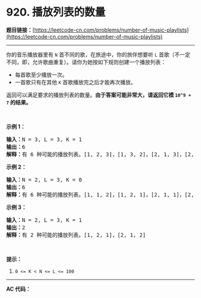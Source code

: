 # 920. 播放列表的数量

**题目链接：**[https://leetcode-cn.com/problems/number-of-music-playlists](https://leetcode-cn.com/problems/number-of-music-playlists)

---

<div class="content__1Y2H">
 <div class="notranslate">
  <p>你的音乐播放器里有&nbsp;<code>N</code>&nbsp;首不同的歌，在旅途中，你的旅伴想要听 <code>L</code>&nbsp;首歌（不一定不同，即，允许歌曲重复）。请你为她按如下规则创建一个播放列表：</p> 
  <ul> 
   <li>每首歌至少播放一次。</li> 
   <li>一首歌只有在其他 <code>K</code> 首歌播放完之后才能再次播放。</li> 
  </ul> 
  <p>返回可以满足要求的播放列表的数量。<strong>由于答案可能非常大，请返回它模&nbsp;<code>10^9 + 7</code>&nbsp;的结果。</strong></p> 
  <p>&nbsp;</p> 
  <p><strong>示例 1：</strong></p> 
  <pre class="language-text"><strong>输入：</strong>N = 3, L = 3, K = 1
<strong>输出：</strong>6
<strong>解释：</strong>有 6 种可能的播放列表。[1, 2, 3]，[1, 3, 2]，[2, 1, 3]，[2, 3, 1]，[3, 1, 2]，[3, 2, 1].
</pre> 
  <p><strong>示例 2：</strong></p> 
  <pre class="language-text"><strong>输入：</strong>N = 2, L = 3, K = 0
<strong>输出：</strong>6
<strong>解释：</strong>有 6 种可能的播放列表。[1, 1, 2]，[1, 2, 1]，[2, 1, 1]，[2, 2, 1]，[2, 1, 2]，[1, 2, 2]
</pre> 
  <p><strong>示例 3：</strong></p> 
  <pre class="language-text"><strong>输入：</strong>N = 2, L = 3, K = 1
<strong>输出：</strong>2
<strong>解释：</strong>有 2 种可能的播放列表。[1, 2, 1]，[2, 1, 2]
</pre> 
  <p>&nbsp;</p> 
  <p><strong>提示：</strong></p> 
  <ol> 
   <li><code>0 &lt;= K &lt; N &lt;= L &lt;= 100</code></li> 
  </ol> 
 </div>
</div>

---

**AC 代码：**

```java

```